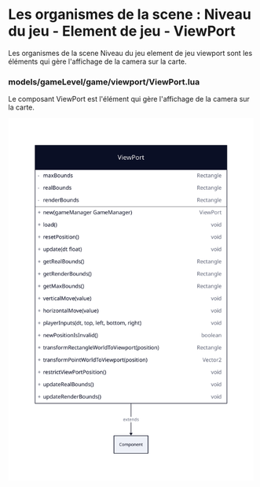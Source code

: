 # Les organismes de la scene : Niveau du jeu - Element de jeu - ViewPort

Les organismes de la scene Niveau du jeu element de jeu viewport sont les éléments qui gère l'affichage de la camera sur
la carte.

### models/gameLevel/game/viewport/ViewPort.lua

Le composant ViewPort est l'élément qui gère l'affichage de la camera sur la carte.

<img src="./viewport.svg" width="500">